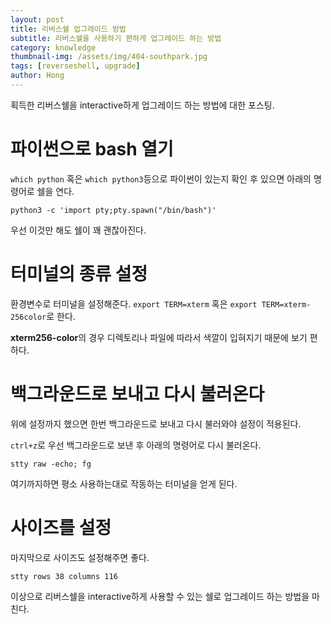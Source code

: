 ```yaml
---
layout: post
title: 리버스쉘 업그레이드 방법
subtitle: 리버스쉘을 사용하기 편하게 업그레이드 하는 방법
category: knowledge
thumbnail-img: /assets/img/404-southpark.jpg
tags: [reverseshell, upgrade]
author: Hong
---
```

획득한 리버스쉘을 interactive하게 업그레이드 하는 방법에 대한 포스팅.
# 파이썬으로 bash 열기
`which python` 혹은 `which python3`등으로 파이썬이 있는지 확인 후 있으면 아래의 명령어로 쉘을 연다.

`python3 -c 'import pty;pty.spawn("/bin/bash")'`

우선 이것만 해도 쉘이 꽤 괜찮아진다.
# 터미널의 종류 설정
환경변수로 터미널을 설정해준다.
`export TERM=xterm` 혹은 `export TERM=xterm-256color`로 한다.

**xterm256-color**의 경우 디렉토리나 파일에 따라서 색깔이 입혀지기 때문에 보기 편하다.
# 백그라운드로 보내고 다시 불러온다
위에 설정까지 했으면 한번 백그라운드로 보내고 다시 불러와야 설정이 적용된다.

`ctrl+z`로 우선 백그라운드로 보낸 후 아래의 명령어로 다시 불러온다.

`stty raw -echo; fg`

여기까지하면 평소 사용하는대로 작동하는 터미널을 얻게 된다. 
# 사이즈를 설정
마지막으로 사이즈도 설정해주면 좋다.

`stty rows 38 columns 116`

이상으로 리버스쉘을 interactive하게 사용할 수 있는 쉘로 업그레이드 하는 방법을 마친다.